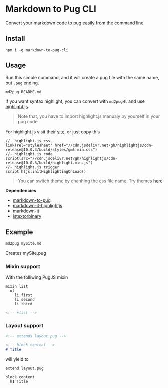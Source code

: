 # Markdown to Pug CLI

Convert your markdown code to pug easily from the command line.

## Install

```shell
npm i -g markdown-to-pug-cli
```

## Usage

Run this simple command, and it will create a pug file with the same name, but `.pug` ending.

```bash
md2pug README.md
```

If you want syntax highlight, you can convert with `md2pugHl` and use [highlight.js](https://highlightjs.org/).

>Note that, you have to import highlight.js manualy by yourself in your pug code

For highlight.js visit their [site](https://highlightjs.org/), or just copy this

```pug
//- highlight.js css
link(rel="stylesheet" href="//cdn.jsdelivr.net/gh/highlightjs/cdn-release@10.0.3/build/styles/gml.min.css")
//- highlight.js code
script(src="//cdn.jsdelivr.net/gh/highlightjs/cdn-release@10.0.3/build/highlight.min.js")
//- highlight.js trigger
script hljs.initHighlightingOnLoad()
```
> You can switch theme by chanhing the css file name. Try themes [here](https://highlightjs.org/static/demo/)  

**Dependencies**

- [markdown-to-pug](https://www.npmjs.com/package/markdown-to-pug)
- [markdown-it-highlightjs](https://www.npmjs.com/package/markdown-it-highlightjs)
- [markdown-it](https://www.npmjs.com/package/markdown-it)
- [istextorbinary](https://www.npmjs.com/package/istextorbinary)

## Example

```bash
md2pug mySite.md
```

Creates mySite.pug

### Mixin support

With the folliwing PugJS mixin

```pugjs
mixin list
  ul
    li first
    li second
    li third    
```

```md
<!-- +list -->
```

### Layout support

```md
<!-- extends layout.pug -->

<!-- block content -->
# Title
```

will yield to

```pugjs
extend layout.pug

block content
  h1 Title
```